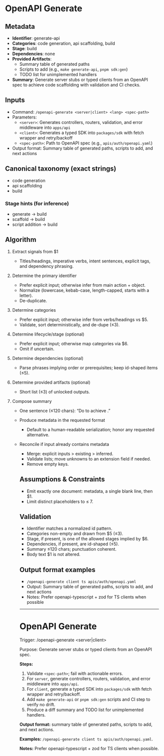 # OpenAPI Generate

## Metadata

- **Identifier**: generate-api  
- **Categories**: code generation, api scaffolding, build  
- **Stage**: build  
- **Dependencies**: none  
- **Provided Artifacts**: 
  - Summary table of generated paths  
  - Scripts to add (e.g., `make generate-api`, `pnpm sdk:gen`)  
  - TODO list for unimplemented handlers  
- **Summary**: Generate server stubs or typed clients from an OpenAPI spec to achieve code scaffolding with validation and CI checks.

## Inputs

- Command: `/openapi-generate <server|client> <lang> <spec-path>`
- Parameters:
  - `<server>`: Generates controllers, routers, validation, and error middleware into `apps/api`
  - `<client>`: Generates a typed SDK into `packages/sdk` with fetch wrapper and retry/backoff
  - `<spec-path>`: Path to OpenAPI spec (e.g., `apis/auth/openapi.yaml`)
- Output format: Summary table of generated paths, scripts to add, and next actions

## Canonical taxonomy (exact strings)

- code generation  
- api scaffolding  
- build  

### Stage hints (for inference)

- generate → build  
- scaffold → build  
- script addition → build  

## Algorithm

1. Extract signals from $1  
   * Titles/headings, imperative verbs, intent sentences, explicit tags, and dependency phrasing.  

2. Determine the primary identifier  
   * Prefer explicit input; otherwise infer from main action + object.  
   * Normalize (lowercase, kebab-case, length-capped, starts with a letter).  
   * De-duplicate.  

3. Determine categories  
   * Prefer explicit input; otherwise infer from verbs/headings vs $5.  
   * Validate, sort deterministically, and de-dupe (≤3).  

4. Determine lifecycle/stage (optional)  
   * Prefer explicit input; otherwise map categories via $6.  
   * Omit if uncertain.  

5. Determine dependencies (optional)  
   * Parse phrases implying order or prerequisites; keep id-shaped items (≤5).  

6. Determine provided artifacts (optional)  
   * Short list (≤3) of unlocked outputs.  

7. Compose summary  
   * One sentence (≤120 chars): “Do <verb> <object> to achieve <outcome>.”  

8. Produce metadata in the requested format  
   * Default to a human-readable serialization; honor any requested alternative.  

9. Reconcile if input already contains metadata  
   * Merge: explicit inputs > existing > inferred.  
   * Validate lists; move unknowns to an extension field if needed.  
   * Remove empty keys.  

## Assumptions & Constraints

- Emit exactly one document: metadata, a single blank line, then $1.
- Limit distinct placeholders to ≤ 7.

## Validation

- Identifier matches a normalized id pattern.
- Categories non-empty and drawn from $5 (≤3).
- Stage, if present, is one of the allowed stages implied by $6.
- Dependencies, if present, are id-shaped (≤5).
- Summary ≤120 chars; punctuation coherent.
- Body text $1 is not altered.

## Output format examples

- `/openapi-generate client ts apis/auth/openapi.yaml`
- Output: Summary table of generated paths, scripts to add, and next actions
- Notes: Prefer openapi-typescript + zod for TS clients when possible

---

# OpenAPI Generate

Trigger: /openapi-generate <server|client> <lang> <spec-path>

Purpose: Generate server stubs or typed clients from an OpenAPI spec.

**Steps:**

1. Validate `<spec-path>`; fail with actionable errors.
2. For `server`, generate controllers, routers, validation, and error middleware into `apps/api`.
3. For `client`, generate a typed SDK into `packages/sdk` with fetch wrapper and retry/backoff.
4. Add `make generate-api` or `pnpm sdk:gen` scripts and CI step to verify no drift.
5. Produce a diff summary and TODO list for unimplemented handlers.

**Output format:** summary table of generated paths, scripts to add, and next actions.

**Examples:** `/openapi-generate client ts apis/auth/openapi.yaml`.

**Notes:** Prefer openapi-typescript + zod for TS clients when possible.
